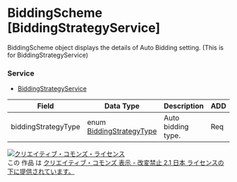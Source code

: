# BiddingScheme [BiddingStrategyService]
BiddingScheme object displays the details of Auto Bidding setting. (This is for BiddingStrategyService)
### Service
+ [BiddingStrategyService](../services/BiddingStrategyService.md)

| Field | Data Type | Description | ADD | SET | REMOVE | 
|---|---|---|---|---|---|
| biddingStrategyType| enum <a href="../data/BiddingStrategyType.md">BiddingStrategyType</a>| Auto bidding type.| Req| Req<br>                        (notupdatable)| ─ |
<a rel="license" href="http://creativecommons.org/licenses/by-nd/2.1/jp/"><img alt="クリエイティブ・コモンズ・ライセンス" style="border-width:0" src="https://i.creativecommons.org/l/by-nd/2.1/jp/88x31.png" /></a><br />この 作品 は <a rel="license" href="http://creativecommons.org/licenses/by-nd/2.1/jp/">クリエイティブ・コモンズ 表示 - 改変禁止 2.1 日本 ライセンスの下に提供されています。</a>
